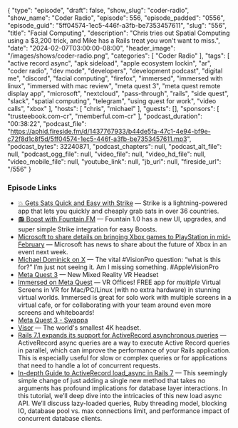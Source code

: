 {
  "type": "episode",
  "draft": false,
  "show_slug": "coder-radio",
  "show_name": "Coder Radio",
  "episode": 556,
  "episode_padded": "0556",
  "episode_guid": "5ff04574-1ec5-446f-a3fb-be7353457611",
  "slug": "556",
  "title": "Facial Computing",
  "description": "Chris tries out Spatial Computing using a $3,200 trick, and Mike has a Rails treat you won't want to miss.",
  "date": "2024-02-07T03:00:00-08:00",
  "header_image": "/images/shows/coder-radio.png",
  "categories": [
    "Coder Radio"
  ],
  "tags": [
    "active record async",
    "apk sideload",
    "apple ecosystem lockin",
    "ar",
    "coder radio",
    "dev mode",
    "developers",
    "development podcast",
    "digital me",
    "discord",
    "facial computing",
    "firefox",
    "immersed",
    "immersed with linux",
    "immersed with mac review",
    "meta quest 3",
    "meta quest remote display app",
    "microsoft",
    "nextcloud",
    "pass-through",
    "rails",
    "side quest",
    "slack",
    "spatial computing",
    "telegram",
    "using quest for work",
    "video calls",
    "xbox"
  ],
  "hosts": [
    "chris",
    "michael"
  ],
  "guests": [],
  "sponsors": [
    "trusteebook.com-cr",
    "memberful.com-cr"
  ],
  "podcast_duration": "00:38:22",
  "podcast_file": "https://aphid.fireside.fm/d/1437767933/b44de5fa-47c1-4e94-bf9e-c72f8d1c8f5d/5ff04574-1ec5-446f-a3fb-be7353457611.mp3",
  "podcast_bytes": 32240871,
  "podcast_chapters": null,
  "podcast_alt_file": null,
  "podcast_ogg_file": null,
  "video_file": null,
  "video_hd_file": null,
  "video_mobile_file": null,
  "youtube_link": null,
  "jb_url": null,
  "fireside_url": "/556"
}


### Episode Links

  * [💥 Gets Sats Quick and Easy with Strike](https://strike.me/ "💥 Gets Sats Quick and Easy with Strike") — Strike is a lightning-powered app that lets you quickly and cheaply grab sats in over 36 countries.
  * [📻 Boost with Fountain.FM](https://www.fountain.fm/ "📻 Boost with Fountain.FM") — Fountain 1.0 has a new UI, upgrades, and super simple Strike integration for easy Boosts.
  * [Microsoft to share details on bringing Xbox games to PlayStation in mid-February](https://www.theverge.com/2024/2/5/24062058/microsoft-xbox-playstation-games-announcement "Microsoft to share details on bringing Xbox games to PlayStation in mid-February") — Microsoft has news to share about the future of Xbox in an event next week.
  * [Michael Dominick on X](https://twitter.com/dominucco/status/1754514958564352083 "Michael Dominick on X") — The vital #VisionPro question: “what is this for?” I’m just not seeing it. Am I missing something. #AppleVisionPro
  * [Meta Quest 3](https://www.meta.com/quest/quest-3/ "Meta Quest 3") — New Mixed Reality VR Headset
  * [Immersed on Meta Quest](https://www.meta.com/experiences/2849273531812512/ "Immersed on Meta Quest") — VR Offices! FREE app for *multiple* Virtual Screens in VR for Mac/PC/Linux (with no extra hardware) in stunning virtual worlds. Immersed is great for solo work with multiple screens in a virtual cafe, or for collaborating with your team around even more screens and whiteboards!
  * [Meta Quest 3 - Swappa](https://swappa.com/listings/meta-quest-3 "Meta Quest 3 - Swappa")
  * [Visor](https://www.visor.com/ "Visor") — The world's smallest 4K headset.
  * [Rails 7.1 expands its support for ActiveRecord asynchronous queries](https://www.shakacode.com/blog/rails-7-1-active-record-api-for-general-async-queries/ "Rails 7.1 expands its support for ActiveRecord asynchronous queries") — ActiveRecord async queries are a way to execute Active Record queries in parallel, which can improve the performance of your Rails application. This is especially useful for slow or complex queries or for applications that need to handle a lot of concurrent requests.
  * [In-depth Guide to ActiveRecord load_async in Rails 7](https://pawelurbanek.com/rails-load-async "In-depth Guide to ActiveRecord load_async in Rails 7") — This seemingly simple change of just adding a single new method that takes no arguments has profound implications for database layer interactions. In this tutorial, we’ll deep dive into the intricacies of this new load async API. We’ll discuss lazy-loaded queries, Ruby threading model, blocking IO, database pool vs. max connections limit, and performance impact of concurrent database clients.


